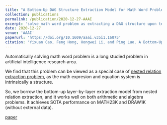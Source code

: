 ```yaml
---
title: "A Bottom-Up DAG Structure Extraction Model for Math Word Problems"
collection: publications
permalink: /publication/2020-12-27-AAAI
excerpt: 'solve math word problem as extracting a DAG structure upon text'
date: 2020-12-27
venue: 'AAAI'
paperurl: 'https://doi.org/10.1609/aaai.v35i1.16075'
citation: 'Yixuan Cao, Feng Hong, Hongwei Li, and Ping Luo. A Bottom-Up DAG Structure Extraction Model for Math Word Problems. In AAAI, 2021.'
---
```

Automatically solving math word problem is a long studied problem in artificial intelligence research area.

We find that this problem can be viewed as a special case of [nested relation extraction problem](https://yixuancao.github.io/publication/2019-09-27-CIKM-nested-relation-extraction), as the math expresion and equation system is intrinsically a structure.

So, we borrow the bottom-up layer-by-layer extraction model from nested relation extraction, and it works well on both arithmetic and algebra problems. It achieves SOTA performance on MATH23K and DRAW1K (without external data).

[paper](https://doi.org/10.1609/aaai.v35i1.16075)